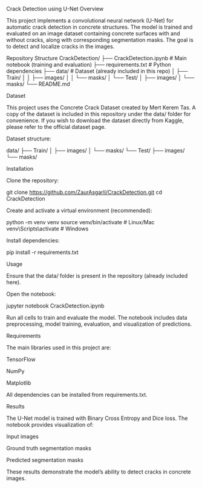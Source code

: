 Crack Detection using U-Net
Overview

This project implements a convolutional neural network (U-Net) for automatic crack detection in concrete structures. The model is trained and evaluated on an image dataset containing concrete surfaces with and without cracks, along with corresponding segmentation masks. The goal is to detect and localize cracks in the images.

Repository Structure
CrackDetection/
├── CrackDetection.ipynb     # Main notebook (training and evaluation)
├── requirements.txt         # Python dependencies
├── data/                    # Dataset (already included in this repo)
│   ├── Train/
│   │   ├── images/
│   │   └── masks/
│   └── Test/
│       ├── images/
│       └── masks/
└── README.md

Dataset

This project uses the Concrete Crack Dataset
 created by Mert Kerem Tas.
A copy of the dataset is included in this repository under the data/ folder for convenience.
If you wish to download the dataset directly from Kaggle, please refer to the official dataset page.

Dataset structure:

data/
├── Train/
│   ├── images/
│   └── masks/
└── Test/
    ├── images/
    └── masks/

Installation

Clone the repository:

git clone https://github.com/ZaurAsgarli/CrackDetection.git
cd CrackDetection


Create and activate a virtual environment (recommended):

python -m venv venv
source venv/bin/activate   # Linux/Mac
venv\Scripts\activate      # Windows


Install dependencies:

pip install -r requirements.txt

Usage

Ensure that the data/ folder is present in the repository (already included here).

Open the notebook:

jupyter notebook CrackDetection.ipynb


Run all cells to train and evaluate the model.
The notebook includes data preprocessing, model training, evaluation, and visualization of predictions.

Requirements

The main libraries used in this project are:

TensorFlow

NumPy

Matplotlib

All dependencies can be installed from requirements.txt.

Results

The U-Net model is trained with Binary Cross Entropy and Dice loss. The notebook provides visualization of:

Input images

Ground truth segmentation masks

Predicted segmentation masks

These results demonstrate the model’s ability to detect cracks in concrete images.
